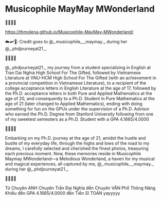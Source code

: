 # Musicophile MayMay MWonderland

🌼🌸🌻🌺
 
https://thmolena.github.io/Musicophile-MayMay-MWonderland/ 

☁️🛩📸: Credit goes to @\_.musicophile_._maymay.\_ during her @\_.phdjourneyat21.\_

🌼🌸🌻🌺

@\_.phdjourneyat21.\_ my journey from a student specializing in English at Tran Dai Nghia High School For The Gifted, followed by Vietnamese Literature at VNU-HCM High School For The Gifted (with an achievement in a provincial competition in Vietnamese Literature), to a recipient of the college acceptance letters in English Literature at the age of 17, followed by the Ph.D. acceptance letters in both Pure and Applied Mathematics at the age of 20, and consequently to a Ph.D. Student in Pure Mathematics at the age of 21 (later changed to Applied Mathematics), ending with doing something for fun on the GPUs under the supervision of a Ph.D. Advisor who earned the Ph.D. Degree from Stanford University following from one of my sweetest semesters as a Ph.D. Student with a GPA 4.1665/4.0000

🌼🌸🌻🌺

Embarking on my Ph.D. journey at the age of 21, amidst the hustle and bustle of my everyday life, through the highs and lows of the road to my dreams, I carefully selected and cherished the finest photos, treasuring each precious moment. Now, these memories reside in Musicophile Maymay MWonderland—a Melodious Wonderland, a haven for my musical and magical experiences, all captured by me, @\_.musicophile_._maymay.\_ during her @\_.phdjourneyat21.\_ 

🌼🌸🌻🌺

Từ Chuyên ANH Chuyên Trần Đại Nghĩa đến Chuyên VĂN Phổ Thông Năng Khiếu đến GPA 4.1665/4.0000 đến Tiến Sĩ TOÁN yayyyyy 

